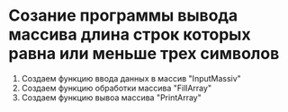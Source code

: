 # Созание программы вывода массива длина строк которых равна или меньше трех символов 

1. Создаем функцию ввода данных в массив "InputMassiv"
2. Создаем функцию обработки массива "FillArray"
3. Создаем функцию вывоа массива "PrintArray"
